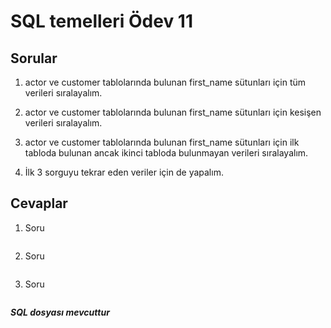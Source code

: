 # SQL temelleri Ödev 11

## Sorular

1. actor ve customer tablolarında bulunan first_name sütunları için tüm verileri sıralayalım.

2. actor ve customer tablolarında bulunan first_name sütunları için kesişen verileri sıralayalım.

3. actor ve customer tablolarında bulunan first_name sütunları için ilk tabloda bulunan ancak ikinci tabloda bulunmayan verileri sıralayalım.

4. İlk 3 sorguyu tekrar eden veriler için de yapalım.

## Cevaplar

1. Soru	
```SQL

```

2. Soru	

```SQL 

```

3. Soru 
```SQL

```

***SQL dosyası mevcuttur***
